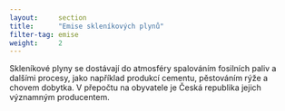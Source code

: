 ```yaml
---
layout:     section
title:      "Emise skleníkových plynů"
filter-tag: emise
weight:     2
---
```


Skleníkové plyny se dostávají do atmosféry spalováním fosilních paliv a dalšími procesy, jako například produkcí cementu, pěstováním rýže a chovem dobytka. V přepočtu na obyvatele je Česká republika jejich významným producentem.
